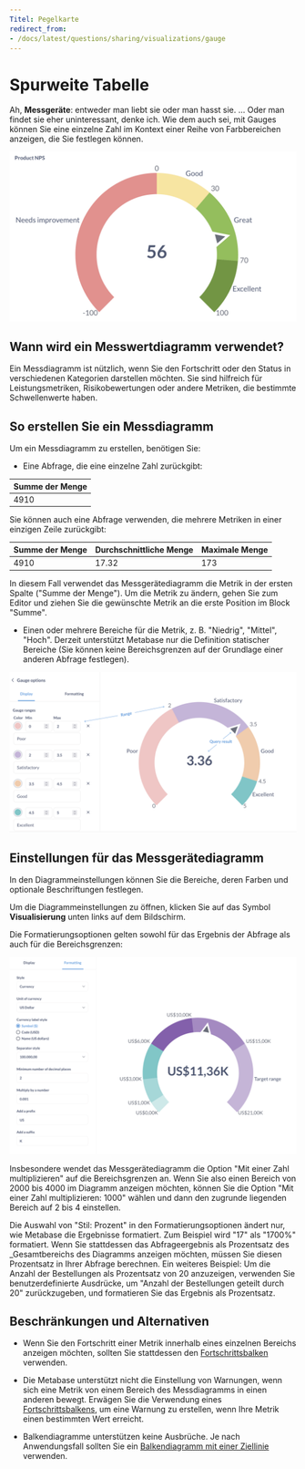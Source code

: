 ```yaml
---
Titel: Pegelkarte
redirect_from:
- /docs/latest/questions/sharing/visualizations/gauge
---
```



# Spurweite Tabelle


Ah, **Messgeräte**: entweder man liebt sie oder man hasst sie. ... Oder man findet sie eher uninteressant, denke ich. Wie dem auch sei, mit Gauges können Sie eine einzelne Zahl im Kontext einer Reihe von Farbbereichen anzeigen, die Sie festlegen können.


![Messgerät](../images/gauge.png)


## Wann wird ein Messwertdiagramm verwendet?


Ein Messdiagramm ist nützlich, wenn Sie den Fortschritt oder den Status in verschiedenen Kategorien darstellen möchten.
Sie sind hilfreich für Leistungsmetriken, Risikobewertungen oder andere Metriken, die bestimmte Schwellenwerte haben.


## So erstellen Sie ein Messdiagramm


Um ein Messdiagramm zu erstellen, benötigen Sie:


- Eine Abfrage, die eine einzelne Zahl zurückgibt:


| Summe der Menge |
| --------------- |
| 4910 |


Sie können auch eine Abfrage verwenden, die mehrere Metriken in einer einzigen Zeile zurückgibt:


| Summe der Menge | Durchschnittliche Menge | Maximale Menge |
| --------------- | ---------------- | ------------ |
| 4910 | 17.32 | 173 |


In diesem Fall verwendet das Messgerätediagramm die Metrik in der ersten Spalte ("Summe der Menge"). Um die Metrik zu ändern, gehen Sie zum Editor und ziehen Sie die gewünschte Metrik an die erste Position im Block "Summe".


- Einen oder mehrere Bereiche für die Metrik, z. B. "Niedrig", "Mittel", "Hoch". Derzeit unterstützt Metabase nur die Definition statischer Bereiche (Sie können keine Bereichsgrenzen auf der Grundlage einer anderen Abfrage festlegen).


![Messgerätediagramm](../images/gauge-labeled.png)


## Einstellungen für das Messgerätediagramm


In den Diagrammeinstellungen können Sie die Bereiche, deren Farben und optionale Beschriftungen festlegen.


Um die Diagrammeinstellungen zu öffnen, klicken Sie auf das Symbol **Visualisierung** unten links auf dem Bildschirm.


Die Formatierungsoptionen gelten sowohl für das Ergebnis der Abfrage als auch für die Bereichsgrenzen:


![Gauge-Formatoptionen](../images/gauge-format.png)


Insbesondere wendet das Messgerätediagramm die Option "Mit einer Zahl multiplizieren" auf die Bereichsgrenzen an. Wenn Sie also einen Bereich von 2000 bis 4000 im Diagramm anzeigen möchten, können Sie die Option "Mit einer Zahl multiplizieren: 1000" wählen und dann den zugrunde liegenden Bereich auf 2 bis 4 einstellen.


Die Auswahl von "Stil: Prozent" in den Formatierungsoptionen ändert nur, wie Metabase die Ergebnisse formatiert. Zum Beispiel wird "17" als "1700%" formatiert. Wenn Sie stattdessen das Abfrageergebnis als Prozentsatz des _Gesamtbereichs des Diagramms anzeigen möchten, müssen Sie diesen Prozentsatz in Ihrer Abfrage berechnen. Ein weiteres Beispiel: Um die Anzahl der Bestellungen als Prozentsatz von 20 anzuzeigen, verwenden Sie benutzerdefinierte Ausdrücke, um "Anzahl der Bestellungen geteilt durch 20" zurückzugeben, und formatieren Sie das Ergebnis als Prozentsatz.


## Beschränkungen und Alternativen


- Wenn Sie den Fortschritt einer Metrik innerhalb eines einzelnen Bereichs anzeigen möchten, sollten Sie stattdessen den [Fortschrittsbalken](./progress-bar.md) verwenden.


- Die Metabase unterstützt nicht die Einstellung von Warnungen, wenn sich eine Metrik von einem Bereich des Messdiagramms in einen anderen bewegt. Erwägen Sie die Verwendung eines [Fortschrittsbalkens](./progress-bar.md), um eine Warnung zu erstellen, wenn Ihre Metrik einen bestimmten Wert erreicht.


- Balkendiagramme unterstützen keine Ausbrüche. Je nach Anwendungsfall sollten Sie ein [Balkendiagramm mit einer Ziellinie](./line-bar-and-area-charts.md#goal-lines) verwenden.
